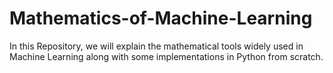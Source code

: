 # Mathematics-of-Machine-Learning
In this Repository, we will explain the mathematical tools widely used in Machine Learning along with some implementations in Python from scratch.
